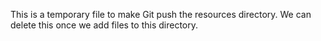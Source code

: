 This is a temporary file to make Git push the resources directory. We can delete this once we add files to this directory.